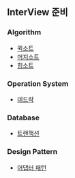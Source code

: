 ## InterView 준비


### Algorithm
- [퀵소트](https://github.com/kim6394/gs_Algorithm/blob/master/Algorithm(Study)/%EA%B0%9C%EB%85%90%20%EC%A0%95%EB%A6%AC/InterView/Algorithm/QuickSort.md)
- [머지소트](https://github.com/kim6394/gs_Algorithm/blob/master/Algorithm(Study)/%EA%B0%9C%EB%85%90%20%EC%A0%95%EB%A6%AC/InterView/Algorithm/MergeSort.md)
- [힙소트](https://github.com/kim6394/gs_Algorithm/blob/master/Algorithm(Study)/%EA%B0%9C%EB%85%90%20%EC%A0%95%EB%A6%AC/InterView/Algorithm/HeapSort.md)

### Operation System
- [데드락](https://github.com/kim6394/gs_Algorithm/blob/master/Algorithm(Study)/%EA%B0%9C%EB%85%90%20%EC%A0%95%EB%A6%AC/InterView/Operation%20System/DeadLock.md)

### Database
- [트랜잭션](https://github.com/kim6394/gs_Algorithm/blob/master/Algorithm(Study)/%EA%B0%9C%EB%85%90%20%EC%A0%95%EB%A6%AC/InterView/Database/Transaction.md)

### Design Pattern
- [어댑터 패턴](https://github.com/kim6394/gs_Algorithm/blob/master/Algorithm(Study)/%EA%B0%9C%EB%85%90%20%EC%A0%95%EB%A6%AC/InterView/Design%20Pattern/Adapter%20Pattern.md)
